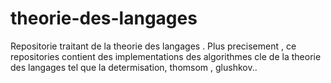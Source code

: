 # theorie-des-langages
Repositorie traitant de la theorie des langages . Plus precisement , ce repositories contient des implementations des algorithmes cle de la theorie des langages tel que la determisation, thomsom , glushkov..
